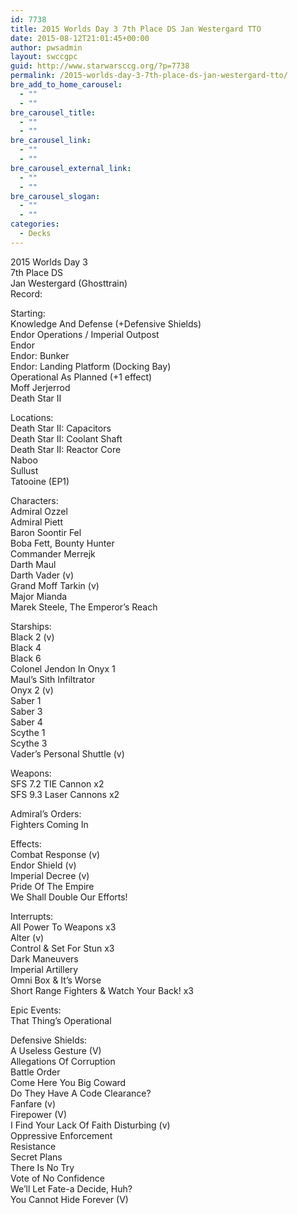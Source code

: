 ```yaml
---
id: 7738
title: 2015 Worlds Day 3 7th Place DS Jan Westergard TTO
date: 2015-08-12T21:01:45+00:00
author: pwsadmin
layout: swccgpc
guid: http://www.starwarsccg.org/?p=7738
permalink: /2015-worlds-day-3-7th-place-ds-jan-westergard-tto/
bre_add_to_home_carousel:
  - ""
  - ""
bre_carousel_title:
  - ""
  - ""
bre_carousel_link:
  - ""
  - ""
bre_carousel_external_link:
  - ""
  - ""
bre_carousel_slogan:
  - ""
  - ""
categories:
  - Decks
---
```

2015 Worlds Day 3  
7th Place DS  
Jan Westergard (Ghosttrain)  
Record:

Starting:  
Knowledge And Defense (+Defensive Shields)  
Endor Operations / Imperial Outpost  
Endor  
Endor: Bunker  
Endor: Landing Platform (Docking Bay)  
Operational As Planned (+1 effect)  
Moff Jerjerrod  
Death Star II

Locations:  
Death Star II: Capacitors  
Death Star II: Coolant Shaft  
Death Star II: Reactor Core  
Naboo  
Sullust  
Tatooine (EP1)

Characters:  
Admiral Ozzel  
Admiral Piett  
Baron Soontir Fel  
Boba Fett, Bounty Hunter  
Commander Merrejk  
Darth Maul  
Darth Vader (v)  
Grand Moff Tarkin (v)  
Major Mianda  
Marek Steele, The Emperor&#8217;s Reach

Starships:  
Black 2 (v)  
Black 4  
Black 6  
Colonel Jendon In Onyx 1  
Maul&#8217;s Sith Infiltrator  
Onyx 2 (v)  
Saber 1  
Saber 3  
Saber 4  
Scythe 1  
Scythe 3  
Vader&#8217;s Personal Shuttle (v)

Weapons:  
SFS 7.2 TIE Cannon x2  
SFS 9.3 Laser Cannons x2

Admiral&#8217;s Orders:  
Fighters Coming In

Effects:  
Combat Response (v)  
Endor Shield (v)  
Imperial Decree (v)  
Pride Of The Empire  
We Shall Double Our Efforts!

Interrupts:  
All Power To Weapons x3  
Alter (v)  
Control & Set For Stun x3  
Dark Maneuvers  
Imperial Artillery  
Omni Box & It&#8217;s Worse  
Short Range Fighters & Watch Your Back! x3

Epic Events:  
That Thing&#8217;s Operational

Defensive Shields:  
A Useless Gesture (V)  
Allegations Of Corruption  
Battle Order  
Come Here You Big Coward  
Do They Have A Code Clearance?  
Fanfare (v)  
Firepower (V)  
I Find Your Lack Of Faith Disturbing (v)  
Oppressive Enforcement  
Resistance  
Secret Plans  
There Is No Try  
Vote of No Confidence  
We&#8217;ll Let Fate-a Decide, Huh?  
You Cannot Hide Forever (V)